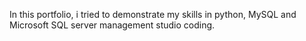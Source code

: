 In this portfolio, i tried to demonstrate my skills in python, MySQL and Microsoft SQL server management studio coding. 

